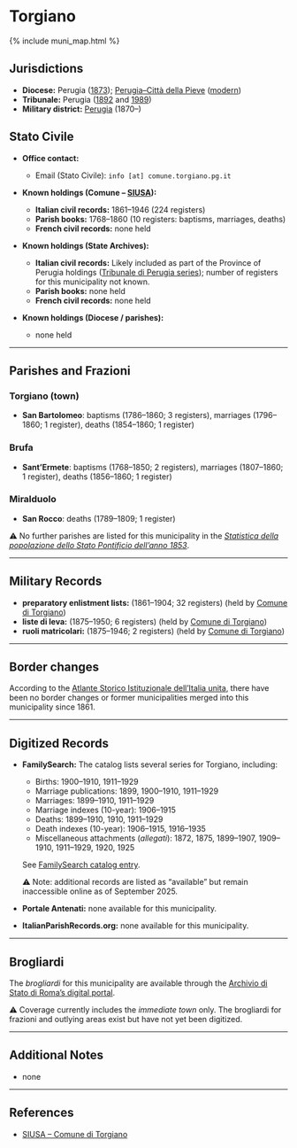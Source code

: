 # Torgiano

{% include muni_map.html %}

## Jurisdictions

* **Diocese:** Perugia ([1873](https://www.google.it/books/edition/Il_libro_de_comuni_del_Regno_d_Italia_co/WF9mfeJJcDEC?gbpv=1)); [Perugia–Città della Pieve](../dio/perugia.md) ([modern](https://www.chiesacattolica.it/annuario-cei/ricerca-parrocchie/))
* **Tribunale:** Perugia ([1892](https://www.google.it/books/edition/Bollettino_ufficiale_del_Ministero_di_gr/kRXd4t5fK-0C?hl=en&gbpv=1&pg=PA457&printsec=frontcover) and [1989](https://www.google.it/books/edition/Gazzetta_ufficiale_della_Repubblica_ital/-Z6nogg-qMQC?hl=en&gbpv=1&pg=RA8-PA38&printsec=frontcover))
* **Military district:** [Perugia](../mil/perugia.md) (1870–)

## Stato Civile

* **Office contact:**

  * Email (Stato Civile): `info [at] comune.torgiano.pg.it`

* **Known holdings (Comune – [SIUSA](https://siusa-archivi.cultura.gov.it/cgi-bin/siusa/pagina.pl?ChiaveAlbero=280752&ApriNodo=1&TipoPag=comparc&Chiave=280745&ChiaveRadice=280745&RicSez=fondi&RicTipoScheda=ca&RicVM=indice)):**

  * **Italian civil records:** 1861–1946 (224 registers)
  * **Parish books:** 1768–1860 (10 registers: baptisms, marriages, deaths)
  * **French civil records:** none held

* **Known holdings (State Archives):**

  * **Italian civil records:** Likely included as part of the Province of Perugia holdings ([Tribunale di Perugia series](http://dati.san.beniculturali.it/SAN/complarc_IT-AS-PG_san.cat.complArch.96907)); number of registers for this municipality not known.
  * **Parish books:** none held
  * **French civil records:** none held

* **Known holdings (Diocese / parishes):**

  * none held

---

## Parishes and Frazioni

### Torgiano (town)

* **San Bartolomeo**: baptisms (1786–1860; 3 registers), marriages (1796–1860; 1 register), deaths (1854–1860; 1 register)

### Brufa

* **Sant’Ermete**: baptisms (1768–1850; 2 registers), marriages (1807–1860; 1 register), deaths (1856–1860; 1 register)

### Miralduolo

* **San Rocco**: deaths (1789–1809; 1 register)

⚠️ No further parishes are listed for this municipality in the *[Statistica della popolazione dello Stato Pontificio dell’anno 1853](https://www.google.it/books/edition/Statistics_della_popolazione_dello_Stato/v6dCAQAAMAAJ)*.

---

## Military Records

* **preparatory enlistment lists:** (1861–1904; 32 registers) (held by [Comune di Torgiano](https://siusa-archivi.cultura.gov.it/cgi-bin/siusa/pagina.pl?TipoPag=comparc&Chiave=280730&RicVM=ricercasemplice&RicProgetto=reg%2dumb&RicPag=2&RicFrmRicSemplice=Liste%20di%20leva&RicSez=complessi))
* **liste di leva:** (1875–1950; 6 registers) (held by [Comune di Torgiano](https://siusa-archivi.cultura.gov.it/cgi-bin/siusa/pagina.pl?TipoPag=comparc&Chiave=280730&RicVM=ricercasemplice&RicProgetto=reg%2dumb&RicPag=2&RicFrmRicSemplice=Liste%20di%20leva&RicSez=complessi))
* **ruoli matricolari:** (1875–1946; 2 registers) (held by [Comune di Torgiano](https://siusa-archivi.cultura.gov.it/cgi-bin/siusa/pagina.pl?TipoPag=comparc&Chiave=280730&RicVM=ricercasemplice&RicProgetto=reg%2dumb&RicPag=2&RicFrmRicSemplice=Liste%20di%20leva&RicSez=complessi))

---

## Border changes

According to the [Atlante Storico Istituzionale dell’Italia unita](http://dati.san.beniculturali.it/asi/local/), there have been no border changes or former municipalities merged into this municipality since 1861.

---

## Digitized Records

* **FamilySearch:** The catalog lists several series for Torgiano, including:

  * Births: 1900–1910, 1911–1929
  * Marriage publications: 1899, 1900–1910, 1911–1929
  * Marriages: 1899–1910, 1911–1929
  * Marriage indexes (10-year): 1906–1915
  * Deaths: 1899–1910, 1910, 1911–1929
  * Death indexes (10-year): 1906–1915, 1916–1935
  * Miscellaneous attachments (*allegati*): 1872, 1875, 1899–1907, 1909–1910, 1911–1929, 1920, 1925

  See [FamilySearch catalog entry](https://www.familysearch.org/en/search/catalog/835981).

  ⚠️ Note: additional records are listed as “available” but remain inaccessible online as of September 2025.

* **Portale Antenati:** none available for this municipality.

* **ItalianParishRecords.org:** none available for this municipality.

---

## Brogliardi

The *brogliardi* for this municipality are available through the [Archivio di Stato di Roma’s digital portal](https://imagoarchiviodistatoroma.cultura.gov.it/Gregoriano/s_brogliardi.php?Provincia=Perugia&Denominazione=Torgiano).

⚠️ Coverage currently includes the *immediate town* only. The brogliardi for frazioni and outlying areas exist but have not yet been digitized.

---

## Additional Notes

* none

---

## References

* [SIUSA – Comune di Torgiano](https://siusa-archivi.cultura.gov.it/cgi-bin/siusa/pagina.pl?ChiaveAlbero=280752&ApriNodo=1&TipoPag=comparc&Chiave=280745&ChiaveRadice=280745&RicSez=fondi&RicTipoScheda=ca&RicVM=indice)
